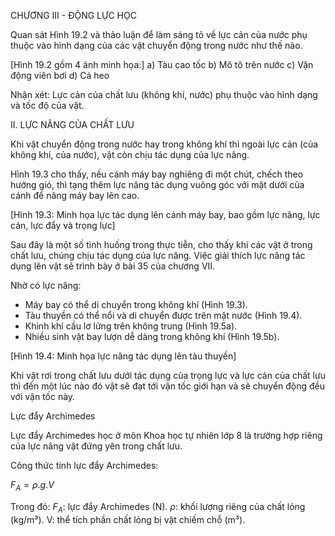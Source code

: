 CHƯƠNG III - ĐỘNG LỰC HỌC

Quan sát Hình 19.2 và thảo luận để làm sáng tỏ về lực cản của nước phụ thuộc vào hình dạng của các vật chuyển động trong nước như thế nào.

[Hình 19.2 gồm 4 ảnh minh họa:]
a) Tàu cao tốc
b) Mô tô trên nước
c) Vận động viên bơi
d) Cá heo

Nhận xét: Lực cản của chất lưu (không khí, nước) phụ thuộc vào hình dạng và tốc độ của vật.

II. LỰC NÂNG CỦA CHẤT LƯU

Khi vật chuyển động trong nước hay trong không khí thì ngoài lực cản (của không khí, của nước), vật còn chịu tác dụng của lực nâng.

Hình 19.3 cho thấy, nếu cánh máy bay nghiêng đi một chút, chếch theo hướng gió, thì tạng thêm lực nâng tác dụng vuông góc với mặt dưới của cánh để nâng máy bay lên cao.

[Hình 19.3: Minh họa lực tác dụng lên cánh máy bay, bao gồm lực nâng, lực cản, lực đẩy và trọng lực]

Sau đây là một số tình huống trong thực tiễn, cho thấy khi các vật ở trong chất lưu, chúng chịu tác dụng của lực nâng. Việc giải thích lực nâng tác dụng lên vật sẽ trình bày ở bài 35 của chương VII.

Nhờ có lực nâng:
- Máy bay có thể di chuyển trong không khí (Hình 19.3).
- Tàu thuyền có thể nổi và di chuyển được trên mặt nước (Hình 19.4).
- Khinh khí cầu lơ lửng trên không trung (Hình 19.5a).
- Nhiều sinh vật bay lượn dễ dàng trong không khí (Hình 19.5b).

[Hình 19.4: Minh họa lực nâng tác dụng lên tàu thuyền]

Khi vật rơi trong chất lưu dưới tác dụng của trọng lực và lực cản của chất lưu thì đến một lúc nào đó vật sẽ đạt tới vận tốc giới hạn và sẽ chuyển động đều với vận tốc này.

Lực đẩy Archimedes

Lực đẩy Archimedes học ở môn Khoa học tự nhiên lớp 8 là trường hợp riêng của lực nâng vật đứng yên trong chất lưu.

Công thức tính lực đẩy Archimedes:

$F_A = \rho.g.V$

Trong đó:
$F_A$: lực đẩy Archimedes (N).
$\rho$: khối lượng riêng của chất lỏng (kg/m³).
V: thể tích phần chất lỏng bị vật chiếm chỗ (m³).